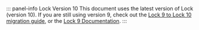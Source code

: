 ::: panel-info Lock Version 10
This document uses the latest version of Lock (version 10). If you are still using version 9, check out the [Lock 9 to Lock 10 migration guide](/libraries/lock/v10/migration-guide), or the [Lock 9 Documentation](/libraries/lock/v9).
:::